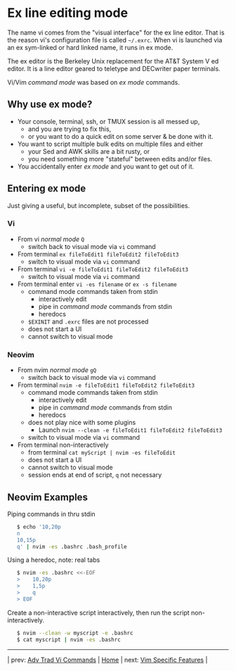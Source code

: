# Ex line editing mode

The name vi comes from the "visual interface" for the ex line editor.
That is the reason vi's configuration file is called `~/.exrc`. When vi
is launched via an ex sym-linked or hard linked name, it runs in ex mode.

The ex editor is the Berkeley Unix replacement for the AT&T System V ed
editor. It is a line editor geared to teletype and DECwriter paper
terminals.

Vi/Vim *command mode* was based on *ex mode* commands.

## Why use ex mode?

* Your console, terminal, ssh, or TMUX session is all messed up,
  * and you are trying to fix this,
  * or you want to do a quick edit on some server & be done with it.
* You want to script multiple bulk edits on multiple files and either
  * your Sed and AWK skills are a bit rusty, or
  * you need something more "stateful" between edits and/or files.
* You accidentally enter *ex mode* and you want to get out of it.

## Entering ex mode

Just giving a useful, but incomplete, subset of the possibilities.

### Vi 

* From vi *normal mode* `Q`
  * switch back to visual mode via `vi` command
* From terminal `ex fileToEdit1 fileToEdit2 fileToEdit3`
  * switch to visual mode via `vi` command
* From terminal `vi -e fileToEdit1 fileToEdit2 fileToEdit3`
  * switch to visual mode via `vi` command
* From terminal enter `vi -es filename` or `ex -s filename`
  * command mode commands taken from stdin
    * interactively edit
    * pipe in *command mode* commands from stdin
    * heredocs
  * `$EXINIT` and `.exrc` files are not processed
  * does not start a UI
  * cannot switch to visual mode

### Neovim
* From nvim *normal mode* `gQ`
  * switch back to visual mode via `vi` command
* From terminal `nvim -e fileToEdit1 fileToEdit2 fileToEdit3`
  * command mode commands taken from stdin
    * interactively edit
    * pipe in *command mode* commands from stdin
    * heredocs
  * does not play nice with some plugins
    * Launch `nvim --clean -e fileToEdit1 fileToEdit2 fileToEdit3`
  * switch to visual mode via `vi` command
* From terminal non-interactively
  * from terminal `cat myScript | nvim -es fileToEdit`
  * does not start a UI
  * cannot switch to visual mode
  * session ends at end of script, `q` not necessary


## Neovim Examples

Piping commands in thru stdin

```bash
   $ echo '10,20p
   n
   10,15p
   q' | nvim -es .bashrc .bash_profile
```

Using a heredoc, note: real tabs

```bash
   $ nvim -es .bashrc <<-EOF
   >	10,20p
   >	1,5p
   >	q
   > EOF
```

Create a non-interactive script interactively,
then run the script non-interactively.

```bash
   $ nvim --clean -w myscript -e .bashrc
   $ cat myscript | nvim -es .bashrc
```

---

| prev: [Adv Trad Vi Commands][4] | [Home][0] | next: [Vim Specific Features][6] |

[4]: 04-AdvTradViCommands.md
[0]: ../README.md
[6]: 06-VimSpecificFeatures.md
[50]: http://www.lagmonster.org/docs/vi2.html
